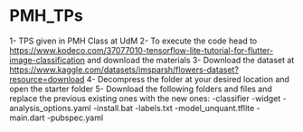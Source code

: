 # PMH_TPs
1- TPS given in PMH Class at UdM
2- To execute the code head to https://www.kodeco.com/37077010-tensorflow-lite-tutorial-for-flutter-image-classification and download the materials
3- Download the dataset at https://www.kaggle.com/datasets/imsparsh/flowers-dataset?resource=download
4- Decompress the folder at your desired location and open the starter folder
5- Download the following folders and files and replace the previous existing ones with the new ones:
    -classifier
    -widget
    -analysis_options.yaml
    -install.bat
    -labels.txt
    -model_unquant.tflite
    -main.dart
    -pubspec.yaml
    
    
